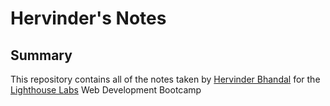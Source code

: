 # Hervinder's Notes


## Summary

This repository contains all of the notes taken by [Hervinder Bhandal](https://github.com/hbhandal80) for the [Lighthouse Labs](https://www.lighthouselabs.ca) Web Development Bootcamp